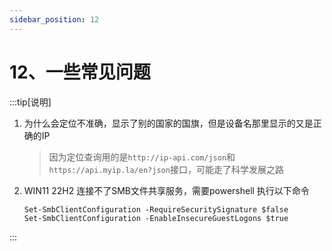 ```yaml
---
sidebar_position: 12
---
```


# 12、一些常见问题

:::tip[说明]
1. 为什么会定位不准确，显示了别的国家的国旗，但是设备名那里显示的又是正确的IP
    >因为定位查询用的是`http://ip-api.com/json`和`https://api.myip.la/en?json`接口，可能走了科学发展之路

2. WIN11 22H2 连接不了SMB文件共享服务，需要powershell 执行以下命令
    ```
    Set-SmbClientConfiguration -RequireSecuritySignature $false
    Set-SmbClientConfiguration -EnableInsecureGuestLogons $true
    ```
:::